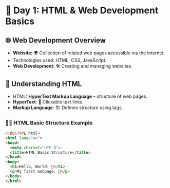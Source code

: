 # 🚀 Day 1: HTML & Web Development Basics

## 🌐 Web Development Overview

- **Website**: 🌍 Collection of related web pages accessible via the internet.
- Technologies used: HTML, CSS, JavaScript.
- **Web Development**: 🛠️ Creating and managing websites.

## 📖 Understanding HTML

- HTML: **HyperText Markup Language** – structure of web pages.
- **HyperText**: 🔗 Clickable text links.
- **Markup Language**: 🏗️ Defines structure using tags.

### 🧑‍💻 HTML Basic Structure Example
```html
<!DOCTYPE html>
<html lang="en">
<head>
  <meta charset="UTF-8">
  <title>HTML Basic Structure</title>
</head>
<body>
  <h1>Hello, World! 🌟</h1>
  <p>My first webpage. 🎉</p>
</body>
</html>
```